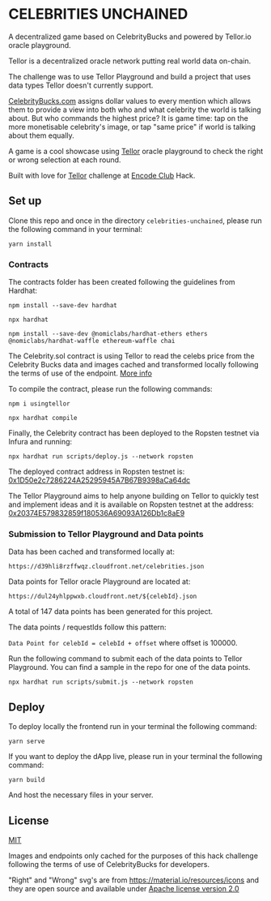 # CELEBRITIES UNCHAINED

A decentralized game based on CelebrityBucks and powered by Tellor.io oracle playground.

Tellor is a decentralized oracle network putting real world data on-chain.

The challenge was to use Tellor Playground and build a project that uses data types Tellor doesn't currently support.

[CelebrityBucks.com](https://celebritybucks.com) assigns dollar values to every mention which allows them to provide a view into both who and what celebrity the world is talking about. But who commands the highest price? It is game time: tap on the more monetisable celebrity's image, or tap "same price" if world is talking about them equally.

A game is a cool showcase using [Tellor](https://tellor.io) oracle playground to check the right or wrong selection at each round. 

Built with love for [Tellor](https://tellor.io) challenge at [Encode Club](https://encode.club) Hack.


## Set up

Clone this repo and once in the directory `celebrities-unchained`, please run the following command in your terminal:

`yarn install`

### Contracts

The contracts folder has been created following the guidelines from Hardhat:

`npm install --save-dev hardhat`

`npx hardhat`

`npm install --save-dev @nomiclabs/hardhat-ethers ethers @nomiclabs/hardhat-waffle ethereum-waffle chai`

The Celebrity.sol contract is using Tellor to read the celebs price from the Celebrity Bucks data and images cached and transformed locally following the terms of use of the endpoint. [More info](https://celebritybucks.com/developers)

To compile the contract, please run the following commands:

`npm i usingtellor`

`npx hardhat compile`

Finally, the Celebrity contract has been deployed to the Ropsten testnet via Infura and running:

`npx hardhat run scripts/deploy.js --network ropsten`

The deployed contract address in Ropsten testnet is: [0x1D50e2c7286224A25295945A7B67B9398aCa64dc](https://ropsten.etherscan.io/address/0x1d50e2c7286224a25295945a7b67b9398aca64dc)

The Tellor Playground aims to help anyone building on Tellor to quickly test and implement ideas and it is available on Ropsten testnet at the address: [0x20374E579832859f180536A69093A126Db1c8aE9](https://ropsten.etherscan.io/address/0x20374E579832859f180536A69093A126Db1c8aE9)


### Submission to Tellor Playground and Data points

Data has been cached and transformed locally at:

`https://d39hli8rzffwqz.cloudfront.net/celebrities.json`

Data points for Tellor oracle Playground are located at:

`https://dul24yhlppwxb.cloudfront.net/${celebId}.json`

A total of 147 data points has been generated for this project.

The data points / requestIds follow this pattern:

`Data Point for celebId = celebId + offset` where offset is 100000.

Run the following command to submit each of the data points to Tellor Playground.
You can find a sample in the repo for one of the data points.

`npx hardhat run scripts/submit.js --network ropsten`


## Deploy
To deploy locally the frontend run in your terminal the following command:

`yarn serve`

If you want to deploy the dApp live, please run in your terminal the following command:

`yarn build`

And host the necessary files in your server.


## License

[MIT](LICENSE)

Images and endpoints only cached for the purposes of this hack challenge following the terms of use of CelebrityBucks for developers.

"Right" and "Wrong" svg's are from https://material.io/resources/icons and they are open source and available under [Apache license version 2.0](https://www.apache.org/licenses/LICENSE-2.0.html)

